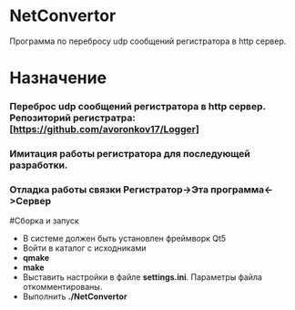 # NetConvertor
Программа по перебросу udp сообщений регистратора в http сервер.

# Назначение
### Переброс udp сообщений регистратора в http сервер. Репозиторий регистратра: [https://github.com/avoronkov17/Logger]
### Имитация работы регистратора для последующей разработки.
### Отладка работы связки **Регистратор->Эта программа<->Сервер**

#Сборка и запуск
- В системе должен быть установлен фреймворк Qt5
- Войти в каталог с исходниками
- **qmake**
- **make**
- Выставить настройки в файле **settings.ini**. Параметры файла откомментированы.
- Выполнить **./NetConvertor**
